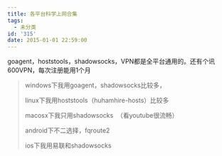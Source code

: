 ```yaml
---
title: 各平台科学上网合集
tags:
  - 未分类
id: '315'
date: 2015-01-01 22:59:00
---
```


goagent，hoststools，shadowsocks，VPN都是全平台通用的。还有个讯600VPN，每次注册能用1个月

  

> windows下我用goagent，shadowsocks比较多，
> 
>   
> 
> linux下我用hoststools（huhamhire-hosts）比较多
> 
>   
> 
> macosx下我只用shadowsocks  （看youtube很流畅）
> 
> >   
> 
> android下不二选择，fqroute2
> 
> >   
> 
> ios下我用易联和shadowsocks